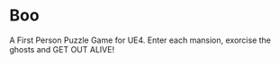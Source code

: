 # Boo
A First Person Puzzle Game for UE4. Enter each mansion, exorcise the ghosts and GET OUT ALIVE!
